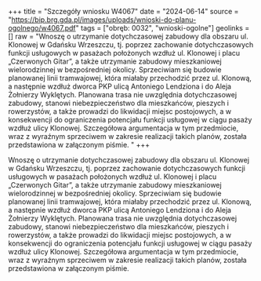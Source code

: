 +++
title = "Szczegóły wniosku W4067"
date = "2024-06-14"
source = "https://bip.brg.gda.pl/images/uploads/wnioski-do-planu-ogolnego/w4067.pdf"
tags = ["obręb: 0032", "wnioski-ogolne"]
geolinks = []
raw = "Wnoszę o utrzymanie dotychczasowej zabudowy dla obszaru ul. Klonowej w Gdańsku Wrzeszczu, tj. poprzez zachowanie dotychczasowych funkcji usługowych w pasażach położonych wzdłuż ul. Klonowej i placu „Czerwonych Gitar”, a także utrzymanie zabudowy mieszkaniowej wielorodzinnej w bezpośredniej okolicy. Sprzeciwiam się budowie planowanej linii tramwajowej, która miałaby przechodzić przez ul. Klonową, a następnie wzdłuż dworca PKP ulicą Antoniego Lendziona i do Aleja Żołnierzy Wyklętych. Planowana trasa nie uwzględnia dotychczasowej zabudowy, stanowi niebezpieczeństwo dla mieszkańców, pieszych i rowerzystów, a także prowadzi do likwidacji miejsc postojowych, a w konsekwencji do ograniczenia potencjału funkcji usługowej w ciągu pasaży wzdłuż ulicy Klonowej. Szczegółowa argumentacja w tym przedmiocie, wraz z wyraźnym sprzeciwem w zakresie realizacji takich planów, została przedstawiona w załączonym piśmie.  "
+++

Wnoszę o utrzymanie dotychczasowej zabudowy dla obszaru ul. Klonowej w Gdańsku
Wrzeszczu, tj. poprzez zachowanie dotychczasowych funkcji usługowych w pasażach położonych
wzdłuż ul. Klonowej i placu „Czerwonych Gitar”, a także utrzymanie zabudowy mieszkaniowej
wielorodzinnej w bezpośredniej okolicy. Sprzeciwiam się budowie planowanej linii tramwajowej, która
miałaby przechodzić przez ul. Klonową, a następnie wzdłuż dworca PKP ulicą Antoniego Lendziona i
do Aleja Żołnierzy Wyklętych. Planowana trasa nie uwzględnia dotychczasowej zabudowy, stanowi
niebezpieczeństwo dla mieszkańców, pieszych i rowerzystów, a także prowadzi do likwidacji miejsc
postojowych, a w konsekwencji do ograniczenia potencjału funkcji usługowej w ciągu pasaży wzdłuż
ulicy Klonowej. Szczegółowa argumentacja w tym przedmiocie, wraz z wyraźnym sprzeciwem w
zakresie realizacji takich planów, została przedstawiona w załączonym piśmie. 



